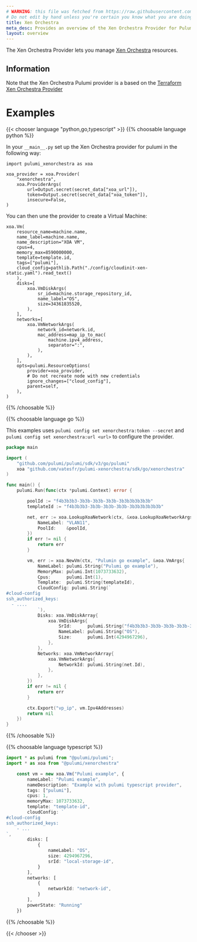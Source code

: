```yaml
---
# WARNING: this file was fetched from https://raw.githubusercontent.com/vatesfr/pulumi-xenorchestra/v1.4.0/docs/_index.md
# Do not edit by hand unless you're certain you know what you are doing!
title: Xen Orchestra
meta_desc: Provides an overview of the Xen Orchestra Provider for Pulumi.
layout: overview
---
```


The Xen Orchestra Provider lets you manage [Xen Orchestra](https://github.com/vatesfr/xen-orchestra) resources.

## Information

Note that the Xen Orchestra Pulumi provider is a based on the [Terraform Xen Orchestra Provider](https://github.com/vatesfr/terraform-provider-xenorchestra)

# Examples

{{< chooser language "python,go,typescript" >}}
{{% choosable language python %}}

In your `__main__.py` set up the Xen Orchestra provider for pulumi in the following way:
```
import pulumi_xenorchestra as xoa

xoa_provider = xoa.Provider(
    "xenorchestra",
    xoa.ProviderArgs(
        url=Output.secret(secret_data["xoa_url"]),
        token=Output.secret(secret_data["xoa_token"]),
        insecure=False,
)
```

You can then une the provider to create a Virtual Machine:

```
xoa.Vm(
    resource_name=machine.name,
    name_label=machine.name,
    name_description="XOA VM",
    cpus=4,
    memory_max=8590000000,
    template=template.id,
    tags=["pulumi"],
    cloud_config=pathlib.Path("./config/cloudinit-xen-static.yaml").read_text()
    ),
    disks=[
        xoa.VmDiskArgs(
            sr_id=machine.storage_repository_id,
            name_label="OS",
            size=34361835520,
        ),
    ],
    networks=[
        xoa.VmNetworkArgs(
            network_id=network.id,
            mac_address=map_ip_to_mac(
                machine.ipv4_address,
                separator=":",
            ),
        ),
    ],
    opts=pulumi.ResourceOptions(
        provider=xoa_provider,
        # Do not recreate node with new credentials
        ignore_changes=["cloud_config"],
        parent=self,
    ),
)
```

{{% /choosable %}}

{{% choosable language go %}}

This examples uses `pulumi config set xenorchestra:token --secret` and `pulumi config set xenorchestra:url <url>` to configure the provider.


```go
package main

import (
	"github.com/pulumi/pulumi/sdk/v3/go/pulumi"
	xoa "github.com/vatesfr/pulumi-xenorchestra/sdk/go/xenorchestra"
)

func main() {
	pulumi.Run(func(ctx *pulumi.Context) error {

		poolId := "f4b3b3b3-3b3b-3b3b-3b3b-3b3b3b3b3b3b"
		templateId := "f4b3b3b3-3b3b-3b3b-3b3b-3b3b3b3b3b3b"

		net, err := xoa.LookupXoaNetwork(ctx, &xoa.LookupXoaNetworkArgs{
			NameLabel: "VLAN11",
			PoolId:    &poolId,
		})
		if err != nil {
			return err
		}

		vm, err := xoa.NewVm(ctx, "Pulumin go example", &xoa.VmArgs{
			NameLabel: pulumi.String("Pulumi go example"),
			MemoryMax: pulumi.Int(1073733632),
			Cpus:      pulumi.Int(1),
			Template:  pulumi.String(templateId),
			CloudConfig: pulumi.String(`
#cloud-config
ssh_authorized_keys:
  - ....
			`),
			Disks: xoa.VmDiskArray{
				xoa.VmDiskArgs{
					SrId:      pulumi.String("f4b3b3b3-3b3b-3b3b-3b3b-3b3b3b3b3b3b"),
					NameLabel: pulumi.String("OS"),
					Size:      pulumi.Int(4294967296),
				},
			},
			Networks: xoa.VmNetworkArray{
				xoa.VmNetworkArgs{
					NetworkId: pulumi.String(net.Id),
				},
			},
		})
		if err != nil {
			return err
		}

		ctx.Export("vp_ip", vm.Ipv4Addresses)
		return nil
	})
}

```

{{% /choosable %}}

{{% choosable language typescript %}}

```typescript
import * as pulumi from "@pulumi/pulumi";
import * as xoa from "@pulumi/xenorchestra"

    const vm = new xoa.Vm("Pulumi example", {
        nameLabel: "Pulumi example",
        nameDescription: "Example with pulumi typescript provider",
        tags: ["pulumi"],
        cpus: 1,
        memoryMax: 1073733632,
        template: "template-id",
        cloudConfig: `
#cloud-config
ssh_authorized_keys:
    - ...
`,
        disks: [
            {
                nameLabel: "OS",
                size: 4294967296,
                srId: "local-storage-id",
            }
        ],
        networks: [
            {
                networkId: "network-id",
            }
        ],
        powerState: "Running"
    })
```

{{% /choosable %}}

{{< /chooser >}}
